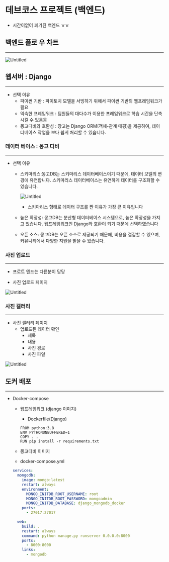 # 데브코스 프로젝트 (백엔드)

- 시간이없어 폐기된 백엔드 ㅠㅠ

## 백엔드 플로 우 차트

---

![Untitled](https://s3-us-west-2.amazonaws.com/secure.notion-static.com/05c93c9b-aae3-447e-83a0-8e6fae748950/Untitled.png)

## 웹서버 : Django

---

- 선택 이유
    - 파이썬 기반 : 파이토치 모델을 서빙하기 위해서 파이썬 기반의 웹프레임워크가 필요
    - 익숙한 프레임워크 : 팀원들의 대다수가 이용한 프레임워크로 학습 시간을 단축 시킬 수 있음몽
    - 몽고디비와 호환성 : 장고는 Django ORM(객체-관계 매핑)을 제공하여, 데이터베이스 작업을 보다 쉽게 처리할 수 있습니다.

### 데이터 베이스 : 몽고 디비

---

- 선택 이유
    - 스키마리스:몽고DB는 스키마리스 데이터베이스이기 때문에, 데이터 모델의 변경에 유연합니다. 스키마리스 데이터베이스는  유연하게 데이터를 구조화할 수 있습니다.
        
        ![Untitled](https://s3-us-west-2.amazonaws.com/secure.notion-static.com/358314cc-ef0e-4053-9592-6a20056c9f69/Untitled.png)
        
        - 스키마리스 형태로 데이터 구조를 짠 이유가 가장 큰 이유입니다
    - 높은 확장성: 몽고DB는 분산형 데이터베이스 시스템으로, 높은 확장성을 가지고 있습니다. 웹프레임워크인 Django와 호환이 되기 때문에 선택하였습니다
    - 오픈 소스: 몽고DB는 오픈 소스로 제공되기 때문에, 비용을 절감할 수 있으며, 커뮤니티에서 다양한 지원을 받을 수 있습니다.

### 사진 업로드

---

- 프로트 엔드는 다른분이 담당

- 사진 업로드 페이지

![Untitled](https://s3-us-west-2.amazonaws.com/secure.notion-static.com/432619d4-0ea3-4baa-9b75-d3c07d355499/Untitled.png)

### 사진 갤러리

---

- 사진 갤러리 페이지
    - 업로드된 데이터 확인
        - 제목
        - 내용
        - 사진 경로
        - 사진 파일

![Untitled](https://s3-us-west-2.amazonaws.com/secure.notion-static.com/f90381f0-e9ee-4f68-bc56-8df77c895d0f/Untitled.png)

## 도커 배포

---

- Docker-compose
    - 웹프레임워크 (django 이미지)
        - Dockerfile(Django)
        
        ```docker
        FROM python:3.8
        ENV PYTHONUNBUFFERED=1
        COPY . .
        RUN pip install -r requirements.txt
        ```
        
    - 몽고디비 이미지
    - docker-compose.yml
    
    ```yaml
    services:
      mongodb:
        image: mongo:latest
        restart: always
        environment:
          MONGO_INITDB_ROOT_USERNAME: root
          MONGO_INITDB_ROOT_PASSWORD: mongoadmin
          MONGO_INITDB_DATABASE: django_mongodb_docker
        ports:
          - 27017:27017
    
      web:
        build: .
        restart: always
        command: python manage.py runserver 0.0.0.0:8000
        ports:
          - 8000:8000
        links:
          - mongodb
    ```

